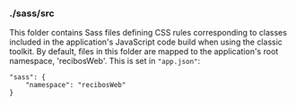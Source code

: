 ### ./sass/src

This folder contains Sass files defining CSS rules corresponding to classes
included in the application's JavaScript code build when using the classic toolkit.
By default, files in this folder are mapped to the application's root namespace, 'recibosWeb'.
This is set in `"app.json"`:

    "sass": {
        "namespace": "recibosWeb"
    }